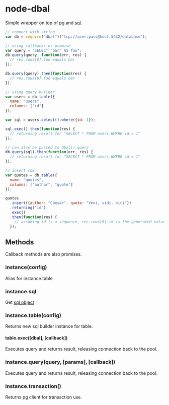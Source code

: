 # node-dbal

Simple wrapper on top of [pg](https://github.com/brianc/node-postgres) and [sql](https://github.com/brianc/node-sql).

```javascript
// connect with string
var db = require("dbal")("tcp://user:pass@host:5432/database");

// using callbacks or promise
var query = "SELECT 'bar' AS foo";
db.query(query, function(err, res) {
  // res.rows[0].foo equals bar
});

db.query(query).then(function(res) {
  // res.rows[0].foo equals bar
});

// using query builder
var users = db.table({
  name: "users",
  columns: ["id"]
});

var sql = users.select().where({id: 1});

sql.exec().then(function(res) {
  // returning result for "SELECT * FROM users WHERE id = 1"
});

// can also be passed to dbal().query
db.query(sql).then(function(err, res) {
  // returning result for "SELECT * FROM users WHERE id = 1"
});

// insert row
var quotes = db.table({
  name: "quotes",
  columns: ["author", "quote"]
});

quotes
  .insert({author: "Caesar", quote: "Veni, vidi, vici"})
  .returning("id")
  .exec()
  .then(function(res) {
    // assuming id is a sequence, res.rows[0].id is the generated value
  });
```

## Methods
Callback methods are also promises.

### instance(config)
Alias for instance.table

### instance.sql
Get [sql object](https://github.com/brianc/node-sql)

### instance.table(config)
Returns new sql builder instance for table.

#### table.exec([dbal], [callback])
Executes query and returns result, releasing connection back to the pool.

### instance.query(query, [params], [callback])
Executes query and returns result, releasing connection back to the pool.

### instance.transaction()
Returns pg client for transaction use.
